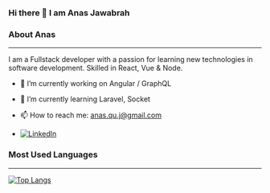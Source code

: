 ### Hi there 👋 I am Anas Jawabrah


### About Anas
------------
I am a  Fullstack developer with a passion for learning new technologies in software development. Skilled in React, Vue & Node.

- 🔭 I’m currently working on Angular / GraphQL

- 🌱 I’m currently learning Laravel, Socket

- 📫 How to reach me: anas.qu.j@gmail.com

- [![LinkedIn](https://user-images.githubusercontent.com/282759/84680162-4161a300-af00-11ea-912c-8f32e5cc1676.png)](https://linkedin.com/in/anasJawabrah)


### Most Used Languages
------------
  [![Top Langs](https://github-readme-stats.vercel.app/api/top-langs/?username=anasJawabrah&langs_count=8&exclude_repo=i-Task,Project-7-Greenfield-Project)](https://github.com/anasJawabrah/github-readme-stats)
